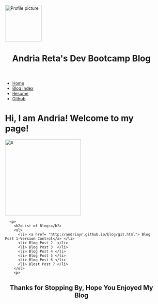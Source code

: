 <!DOCTYPE html>
<html>
  <head> <head> <link rel="stylesheet" type="text/css" href="../stylesheets.blog.css">
    <title>Andria's DBC Blog Index</title>
  <meta charset="UTF-8">

  </head>
  <body>
  <img src= "https://scontent-lax3-1.xx.fbcdn.net/hphotos-xta1/v/t1.0-9/12105693_10102816920495604_8577492368062294994_n.jpg?oh=c964d5ba437d268661a531b90182ad73&oe=57003DA0" alt="Profile picture" height="120" width="120">
    <header>
      <h1> <center>Andria Reta's Dev Bootcamp Blog </center></h1>
     </header>
  <body>
 <div>
  <ul>
  <li><a href="http://andriayr.github.io/#">Home</a></li>
  <li><a href="https://github.com/andriayr/andriayr.github.io/blob/master/blog/blog_index_2.8_Solo_project.md">Blog Index</a></li>
 <li><a href="https://www.linkedin.com/in/andria-reta-msg-mha-87424127?trk=hp-identity-photo">Resume </a></li>
 <li><a href="https://github.com/andriayr">Github</a></li>
  </ul>
</div>
<h1> Hi, I am Andria! Welcome to my page!</h1>
<div>
  <img src="https://scontent-lax3-1.xx.fbcdn.net/hphotos-prn2/v/t1.0-9/10849865_10102429785986264_1583478388470420609_n.jpg?oh=d5fec81cb9202908bfc6e5a50c98eacf&oe=5705FDF9" alt="#" width="250" height="250">
</div>

      <p>
        <h2>List of Blogs</h2>
        <ol>
          <li> <a href= "http://andriayr.github.io/blog/git.html"> Blog Post 1-Version Control</a> </li>
          <li> Blog Post 2  </li>
          <li> Blog Post 3  </li>
          <li> Blog Post 4 </li>
          <li> Blog Post 5 </li>
          <li> Blog Post 6 </li>
          <li> Blost Post 7 </li>
        </ol>
        <p>

<footer> <h2><center>Thanks for Stopping By, Hope You Enjoyed My Blog </center> <h2></footer>
